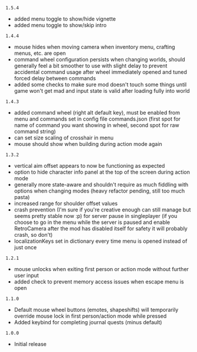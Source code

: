 `1.5.4`
- added menu toggle to show/hide vignette
- added menu toggle to show/skip intro

`1.4.4`
- mouse hides when moving camera when inventory menu, crafting menus, etc. are open
- command wheel configuration persists when changing worlds, should generally feel a bit smoother to use with slight delay to prevent accidental command usage after wheel immediately opened and tuned forced delay between commands
- added some checks to make sure mod doesn't touch some things until game won't get mad and input state is valid after loading fully into world

`1.4.3`
- added command wheel (right alt default key), must be enabled from menu and commands set in config file commands.json (first spot for name of command you want showing in wheel, second spot for raw command string)
- can set size scaling of crosshair in menu
- mouse should show when building during action mode again

`1.3.2`
- vertical aim offset appears to now be functioning as expected
- option to hide character info panel at the top of the screen during action mode
- generally more state-aware and shouldn't require as much fiddling with options when changing modes (heavy refactor pending, still too much pasta)
- increased range for shoulder offset values
- crash prevention (I'm sure if you're creative enough can still manage but seems pretty stable now :p) for server pause in singleplayer (if you choose to go in the menu while the server is paused and enable RetroCamera after the mod has disabled itself for safety it will probably crash, so don't)
- localizationKeys set in dictionary every time menu is opened instead of just once

`1.2.1`
- mouse unlocks when exiting first person or action mode without further user input
- added check to prevent memory access issues when escape menu is open

`1.1.0`
- Default mouse wheel buttons (emotes, shapeshifts) will temporarily override mouse lock in first person/action mode while pressed
- Added keybind for completing journal quests (minus default)

`1.0.0`
- Initial release
